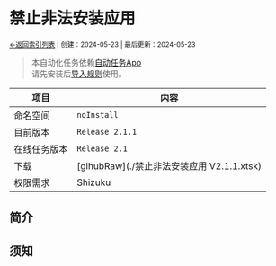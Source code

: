 # 禁止非法安装应用
<small><a href="../../">←返回索引列表</a> | 创建：2024-05-23 | 最后更新：2024-05-23</small><br>
> 本自动化任务依赖[自动任务App](//kdxhub.github.io/autotasklist/about_at)<br>请先安装后[导入规则](//kdxhub.github.io/autotasklist/about_import)使用。

| 项目 | 内容 |
|-|-|
| 命名空间 | ``noInstall`` |
| 目前版本 | ``Release 2.1.1`` |
| 在线任务版本 | ``Release 2.1`` |
| 下载 | [gihubRaw](./禁止非法安装应用 V2.1.1.xtsk) |
| 权限需求 | Shizuku |

## 简介

## 须知